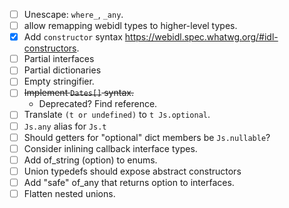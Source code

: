 - [ ] Unescape: `where_`, `_any`.
- [ ] allow remapping webidl types to higher-level types.
- [x] Add `constructor` syntax https://webidl.spec.whatwg.org/#idl-constructors.
- [ ] Partial interfaces
- [ ] Partial dictionaries
- [ ] Empty stringifier.
- [ ] ~~Implement `Dates[]` syntax.~~
  - Deprecated? Find reference.
- [ ] Translate `(t or undefined)` to `t Js.optional`.
- [ ] `Js.any` alias for `Js.t`
- [ ] Should getters for "optional" dict members be `Js.nullable`?
- [ ] Consider inlining callback interface types.
- [ ] Add of_string (option) to enums.
- [ ] Union typedefs should expose abstract constructors
- [ ] Add "safe" of_any that returns option to interfaces.
- [ ] Flatten nested unions.
